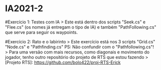 # IA2021-2

#Exercício 1: Testes com IA
	> Este está dentro dos scripts "Seek.cs" e "Flee.cs" (os nomes já entregam o tipo de IA) e também "PathFollowing.cs" que serve para seguir os waypoints.

#Exercício 2: Rato e o labirinto
	> Este exercício está nos 3 scripts "Grid.cs" "Node.cs" e "Pathfinding.cs"   PS: Não confundir com o "Pathfollowing.cs"!
	> Para uma versão com mais recursos, como diagonais e movimento do jogador, tenho outro repositório do projeto de RTS que estou fazendo
	>  [Projeto RTS]: https://github.com/bolo422/proj-RTS-Erick
